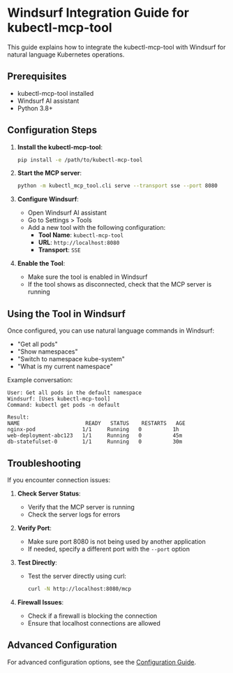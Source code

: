 # Windsurf Integration Guide for kubectl-mcp-tool

This guide explains how to integrate the kubectl-mcp-tool with Windsurf for natural language Kubernetes operations.

## Prerequisites

- kubectl-mcp-tool installed
- Windsurf AI assistant
- Python 3.8+

## Configuration Steps

1. **Install the kubectl-mcp-tool**:
   ```bash
   pip install -e /path/to/kubectl-mcp-tool
   ```

2. **Start the MCP server**:
   ```bash
   python -m kubectl_mcp_tool.cli serve --transport sse --port 8080
   ```

3. **Configure Windsurf**:
   - Open Windsurf AI assistant
   - Go to Settings > Tools
   - Add a new tool with the following configuration:
     - **Tool Name**: `kubectl-mcp-tool`
     - **URL**: `http://localhost:8080`
     - **Transport**: `SSE`

4. **Enable the Tool**:
   - Make sure the tool is enabled in Windsurf
   - If the tool shows as disconnected, check that the MCP server is running

## Using the Tool in Windsurf

Once configured, you can use natural language commands in Windsurf:

- "Get all pods"
- "Show namespaces"
- "Switch to namespace kube-system"
- "What is my current namespace"

Example conversation:

```
User: Get all pods in the default namespace
Windsurf: [Uses kubectl-mcp-tool]
Command: kubectl get pods -n default

Result:
NAME                     READY   STATUS    RESTARTS   AGE
nginx-pod               1/1     Running   0          1h
web-deployment-abc123   1/1     Running   0          45m
db-statefulset-0        1/1     Running   0          30m
```

## Troubleshooting

If you encounter connection issues:

1. **Check Server Status**:
   - Verify that the MCP server is running
   - Check the server logs for errors

2. **Verify Port**:
   - Make sure port 8080 is not being used by another application
   - If needed, specify a different port with the `--port` option

3. **Test Directly**:
   - Test the server directly using curl:
     ```bash
     curl -N http://localhost:8080/mcp
     ```

4. **Firewall Issues**:
   - Check if a firewall is blocking the connection
   - Ensure that localhost connections are allowed

## Advanced Configuration

For advanced configuration options, see the [Configuration Guide](./configuration.md).
